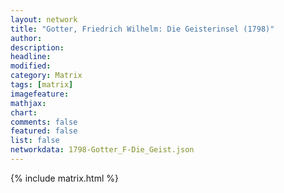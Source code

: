 ```yaml
---
layout: network
title: "Gotter, Friedrich Wilhelm: Die Geisterinsel (1798)"
author:
description:
headline:
modified:
category: Matrix
tags: [matrix]
imagefeature: 
mathjax: 
chart: 
comments: false
featured: false
list: false
networkdata: 1798-Gotter_F-Die_Geist.json
---
```

{% include matrix.html %}
